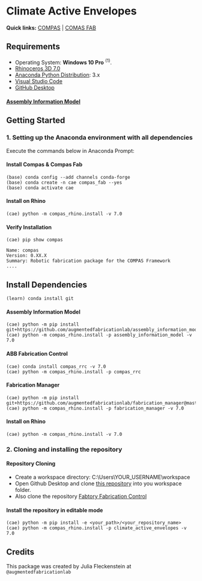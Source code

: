 # Climate Active Envelopes

**Quick links:** [COMPAS](https://compas.dev/) | [COMAS FAB](https://gramaziokohler.github.io/compas_fab/latest/)

## Requirements

* Operating System: **Windows 10 Pro** <sup>(1)</sup>.
* [Rhinoceros 3D 7.0](https://www.rhino3d.com/)
* [Anaconda Python Distribution](https://www.anaconda.com/download/): 3.x
* [Visual Studio Code](https://code.visualstudio.com/)
* [GitHub Desktop](https://desktop.github.com/)

  
#### [Assembly Information Model](https://github.com/augmentedfabricationlab/assembly_information_model) 

## Getting Started

### 1. Setting up the Anaconda environment with all dependencies

Execute the commands below in Anaconda Prompt:

#### Install Compas & Compas Fab
 
    (base) conda config --add channels conda-forge
    (base) conda create -n cae compas_fab --yes
    (base) conda activate cae
    
#### Install on Rhino
    
    (cae) python -m compas_rhino.install -v 7.0
    
#### Verify Installation

    (cae) pip show compas
    
    Name: compas
    Version: 0.XX.X
    Summary: Robotic fabrication package for the COMPAS Framework
    ....

## Install Dependencies

    (learn) conda install git
    
#### Assembly Information Model
    
    (cae) python -m pip install git+https://github.com/augmentedfabricationlab/assembly_information_model@master#egg=assembly_information_model
    (cae) python -m compas_rhino.install -p assembly_information_model -v 7.0
    
#### ABB Fabrication Control
    
    (cae) conda install compas_rrc -v 7.0
    (cae) python -m compas_rhino.install -p compas_rrc

#### Fabrication Manager

    (cae) python -m pip install git+https://github.com/augmentedfabricationlab/fabrication_manager@master#egg=fabrication_manager
    (cae) python -m compas_rhino.install -p fabrication_manager -v 7.0
    
#### Install on Rhino

    (cae) python -m compas_rhino.install -v 7.0

### 2. Cloning and installing the repository

#### Repository Cloning
* Create a workspace directory: C:\Users\YOUR_USERNAME\workspace
* Open Github Desktop and clone [this repository](https://github.com/augmentedfabricationlab/climate_active_envelopes) into you workspace folder.
* Also clone the repository [Fabtory Fabrication Control](https://github.com/augmentedfabricationlab/fabtory_fabrication_control)

#### Install the repository in editable mode
    (cae) python -m pip install -e <your_path>/<your_repository_name>
    (cae) python -m compas_rhino.install -p climate_active_envelopes -v 7.0

## Credits

This package was created by Julia Fleckenstein at `@augmentedfabricationlab`
